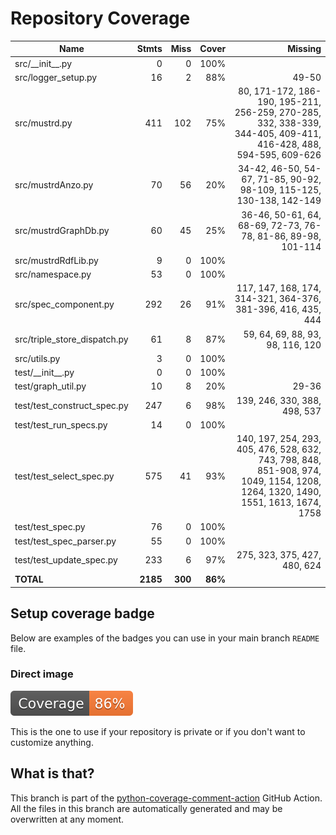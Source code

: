 # Repository Coverage



| Name                           |    Stmts |     Miss |   Cover |   Missing |
|------------------------------- | -------: | -------: | ------: | --------: |
| src/\_\_init\_\_.py            |        0 |        0 |    100% |           |
| src/logger\_setup.py           |       16 |        2 |     88% |     49-50 |
| src/mustrd.py                  |      411 |      102 |     75% |80, 171-172, 186-190, 195-211, 256-259, 270-285, 332, 338-339, 344-405, 409-411, 416-428, 488, 594-595, 609-626 |
| src/mustrdAnzo.py              |       70 |       56 |     20% |34-42, 46-50, 54-67, 71-85, 90-92, 98-109, 115-125, 130-138, 142-149 |
| src/mustrdGraphDb.py           |       60 |       45 |     25% |36-46, 50-61, 64, 68-69, 72-73, 76-78, 81-86, 89-98, 101-114 |
| src/mustrdRdfLib.py            |        9 |        0 |    100% |           |
| src/namespace.py               |       53 |        0 |    100% |           |
| src/spec\_component.py         |      292 |       26 |     91% |117, 147, 168, 174, 314-321, 364-376, 381-396, 416, 435, 444 |
| src/triple\_store\_dispatch.py |       61 |        8 |     87% |59, 64, 69, 88, 93, 98, 116, 120 |
| src/utils.py                   |        3 |        0 |    100% |           |
| test/\_\_init\_\_.py           |        0 |        0 |    100% |           |
| test/graph\_util.py            |       10 |        8 |     20% |     29-36 |
| test/test\_construct\_spec.py  |      247 |        6 |     98% |139, 246, 330, 388, 498, 537 |
| test/test\_run\_specs.py       |       14 |        0 |    100% |           |
| test/test\_select\_spec.py     |      575 |       41 |     93% |140, 197, 254, 293, 405, 476, 528, 632, 743, 798, 848, 851-908, 974, 1049, 1154, 1208, 1264, 1320, 1490, 1551, 1613, 1674, 1758 |
| test/test\_spec.py             |       76 |        0 |    100% |           |
| test/test\_spec\_parser.py     |       55 |        0 |    100% |           |
| test/test\_update\_spec.py     |      233 |        6 |     97% |275, 323, 375, 427, 480, 624 |
|                      **TOTAL** | **2185** |  **300** | **86%** |           |


## Setup coverage badge

Below are examples of the badges you can use in your main branch `README` file.

### Direct image

[![Coverage badge](https://github.com/Semantic-partners/mustrd/raw/python-coverage-comment-action-data/badge.svg)](https://github.com/Semantic-partners/mustrd/tree/python-coverage-comment-action-data)

This is the one to use if your repository is private or if you don't want to customize anything.



## What is that?

This branch is part of the
[python-coverage-comment-action](https://github.com/marketplace/actions/python-coverage-comment)
GitHub Action. All the files in this branch are automatically generated and may be
overwritten at any moment.
